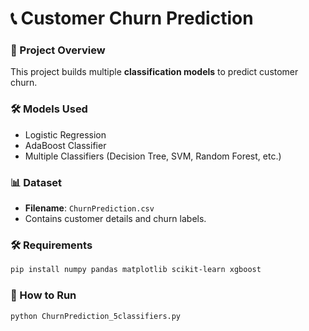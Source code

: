 # 📞 Customer Churn Prediction

### 📌 Project Overview
This project builds multiple **classification models** to predict customer churn.

### 🛠️ Models Used
- Logistic Regression
- AdaBoost Classifier
- Multiple Classifiers (Decision Tree, SVM, Random Forest, etc.)

### 📊 Dataset
- **Filename**: `ChurnPrediction.csv`
- Contains customer details and churn labels.

### 🛠️ Requirements
```bash
pip install numpy pandas matplotlib scikit-learn xgboost
```

### 🚀 How to Run
```bash
python ChurnPrediction_5classifiers.py
```

